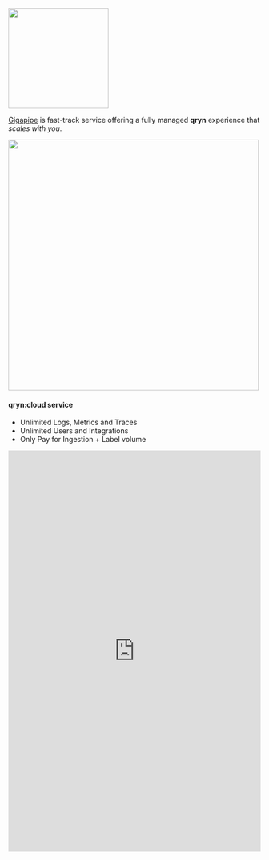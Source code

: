 <img src="https://nca.vc/wp-content/uploads/2020/11/Gigapipe_Logo-removebg-preview.png" width=200/>

[Gigapipe](https://gigapipe.com/) is fast-track service offering a fully managed **qryn** experience that _scales with you_.

<a href="https://gigapipe.com">
<img src="https://user-images.githubusercontent.com/1423657/199832448-b5b42495-bd88-45b5-a455-2e57fe828c63.png" width=500 />
</a>

#### qryn:cloud service

* Unlimited Logs, Metrics and Traces
* Unlimited Users and Integrations
* Only Pay for Ingestion + Label volume

<iframe height="800" width="100%" scrolling="no" border=0 src="https://qryn.metrico.in/cloud/pricing.html" style="height: 800px; width: 100%; border: 0px; background: #FFF;"></iframe>

<br> 
